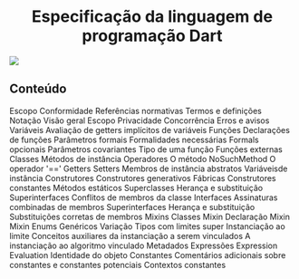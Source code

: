 <h1 align="center">
 Especificação da linguagem de programação Dart
 </h1>
 
![](/home/semprelinux/git-repository/Especificao_DartLang/images/dart.png) 

<h2>
Conteúdo
</h2>


 Escopo
 Conformidade
 Referências normativas
 Termos e definições
 Notação
 Visão geral
 Escopo
 Privacidade
 Concorrência
 Erros e avisos
 Variáveis
 Avaliação de getters implícitos de variáveis
 Funções
 Declarações de funções
 Parâmetros formais
 Formalidades necessárias
 Formals opcionais
 Parâmetros covariantes
 Tipo de uma função
 Funções externas
 Classes
 Métodos de instância
 Operadores
 O método NoSuchMethod 
 O operador '=='
 Getters
 Setters
 Membros de instância abstratos
 Variáveis ​​de instância
 Construtores
 Construtores generativos
 Fábricas
 Construtores constantes
 Métodos estáticos
 Superclasses
 Herança e substituição
 Superinterfaces
 Conflitos de membros da classe
 Interfaces
 Assinaturas combinadas de membros
 Superinterfaces
 Herança e substituição
 Substituições corretas de membros
 Mixins
 Classes Mixin
 Declaração Mixin
 Mixin
 Enums
 Genéricos
 Variação
 Tipos com limites super
 Instanciação ao limite
 Conceitos auxiliares da instanciação a serem vinculados
 A instanciação ao algoritmo vinculado
 Metadados
 Expressões
 Expression Evaluation
 Identidade do objeto
 Constantes
 Comentários adicionais sobre constantes e constantes potenciais 
 Contextos constantes
